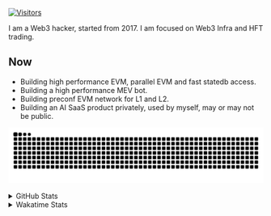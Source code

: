 <!-- markdownlint-disable MD041 MD010 MD033 -->
[![Visitors](https://api.visitorbadge.io/api/daily?path=Akagi201%2FAkagi201&label=Visitors%20Today&countColor=%2337d67a)](https://visitorbadge.io/status?path=Akagi201%2FAkagi201)

I am a Web3 hacker, started from 2017. I am focused on Web3 Infra and HFT trading.

## Now

* Building high performance EVM, parallel EVM and fast statedb access.
* Building a high performance MEV bot.
* Building preconf EVM network for L1 and L2.
* Building an AI SaaS product privately, used by myself, may or may not be public.

[![github contribution grid snake animation](https://raw.githubusercontent.com/Akagi201/Akagi201/output/github-contribution-grid-snake.svg#gh-light-mode-only)](https://github.com/Akagi201)

<details>
<summary>GitHub Stats</summary>
  <a href="https://github.com/Akagi201"><img alt="Profile Detail" src="https://raw.githubusercontent.com/Akagi201/Akagi201/master/profile-summary-card-output/dracula/0-profile-details.svg" /></a>
  <a href="https://github.com/Akagi201"><img alt="Github Stats" src="https://raw.githubusercontent.com/Akagi201/Akagi201/master/profile-summary-card-output/dracula/3-stats.svg" /></a>
  <a href="https://github.com/Akagi201"><img alt="Lang By Commits" src="https://raw.githubusercontent.com/Akagi201/Akagi201/master/profile-summary-card-output/dracula/2-most-commit-language.svg" /></a>
</details>

<details>
<summary>Wakatime Stats</summary>
<br>

<!--START_SECTION:waka-->

```txt
From: 01 December 2024 - To: 08 December 2024

Total Time: 45 hrs 54 mins

Other         18 hrs 15 mins  ██████████░░░░░░░░░░░░░░░   39.77 %
Rust          17 hrs 15 mins  █████████▒░░░░░░░░░░░░░░░   37.58 %
sh            4 hrs 3 mins    ██▒░░░░░░░░░░░░░░░░░░░░░░   08.85 %
Go            2 hrs 29 mins   █▒░░░░░░░░░░░░░░░░░░░░░░░   05.44 %
TOML          54 mins         ▒░░░░░░░░░░░░░░░░░░░░░░░░   01.99 %
Markdown      43 mins         ▒░░░░░░░░░░░░░░░░░░░░░░░░   01.59 %
Python        38 mins         ▒░░░░░░░░░░░░░░░░░░░░░░░░   01.41 %
XML           21 mins         ▒░░░░░░░░░░░░░░░░░░░░░░░░   00.80 %
JSON          21 mins         ▒░░░░░░░░░░░░░░░░░░░░░░░░   00.77 %
HTML          18 mins         ▒░░░░░░░░░░░░░░░░░░░░░░░░   00.67 %
```

<!--END_SECTION:waka-->

</details>
